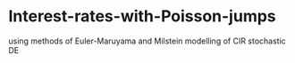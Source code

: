 # Interest-rates-with-Poisson-jumps
using methods of Euler-Maruyama and Milstein 
modelling of CIR stochastic DE 
